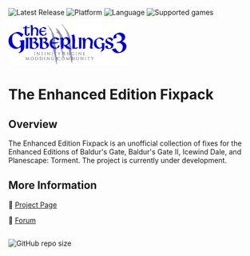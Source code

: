 ![Latest Release](https://img.shields.io/github/v/release/Gibberlings3/EE_Fixpack?include_prereleases&color=blue) <!-- ![GitHub (Pre-)Release Date](https://img.shields.io/github/release-date-pre/Gibberlings3/EE_Fixpack?color=gold) -->
![Platform](https://img.shields.io/static/v1?label=platform&message=windows%20%7C%20macOS%20%7C%20linux%20%7C%20Project%20Infinity&color=informational)
![Language](https://img.shields.io/static/v1?label=language&message=English%20%7C%20Russian&color=limegreen)
![Supported games](https://img.shields.io/static/v1?label=supported%20games&message=BGEE%20%7C%20BG2EE%20%7C%20IWDEE%20%7C%20PsTEE&color=dodgerblue)

![The G3 Logo](https://raw.githubusercontent.com/Gibberlings3/.github/master/profile/g3_neutral.png)

# The Enhanced Edition Fixpack

## Overview

The Enhanced Edition Fixpack is an unofficial collection of fixes for the Enhanced Editions of Baldur's Gate, Baldur's Gate II, Icewind Dale, and Planescape: Torment. The project is currently under development. 

## More Information

:page_facing_up: [Project Page](https://www.gibberlings3.net/mods/fixes/eefp/)  
<!--:page_facing_up: [Readme](https://gibberlings3.github.io/Documentation/readmes/readme-eefixpack.html)-->
:page_facing_up: [Forum](https://www.gibberlings3.net/forums/forum/232-ee-fixpack/) 

## 

![GitHub repo size](https://img.shields.io/github/repo-size/Gibberlings3/EE_Fixpack?style=plastic&label=repo%20size)
